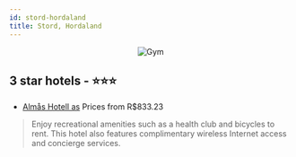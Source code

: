 ```yaml
---
id: stord-hordaland
title: Stord, Hordaland
---
```


<center><img src="https://i.travelapi.com/hotels/13000000/12390000/12387400/12387305/e22b62ad_z.jpg" alt="Gym" /></center>


##  3 star hotels - ⭐️⭐️⭐️

-    [Almås Hotell as](https://us.hurb.com/hotels/stord/almas-hotell-as-JNP-JP100683?cmp=18055) Prices from R$833.23
   > Enjoy recreational amenities such as a health club and bicycles to rent. This hotel also features complimentary wireless Internet access and concierge services.
